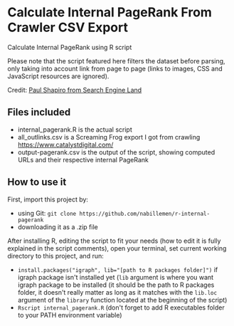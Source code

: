 # Calculate Internal PageRank From Crawler CSV Export
Calculate Internal PageRank using R script

Please note that the script featured here filters the dataset before parsing, only taking into account link from page to page (links to images, CSS and JavaScript resources are ignored).

Credit: [Paul Shapiro from Search Engine Land](https://searchengineland.com/improve-internal-linking-calculate-internal-pagerank-r-246883)

## Files included
- internal_pagerank.R is the actual script
- all_outlinks.csv is a Screaming Frog export I got from crawling https://www.catalystdigital.com/
- output-pagerank.csv is the output of the script, showing computed URLs and their respective internal PageRank

## How to use it
First, import this project by:
  - using Git: `git clone https://github.com/nabillemen/r-internal-pagerank`
  - downloading it as a .zip file

After installing R, editing the script to fit your needs (how to edit it is fully explained in the script comments), open your terminal, set current working directory to this project, and run:
  - `install.packages("igraph", lib="[path to R packages folder]")` if igraph package isn't installed yet (`lib` argument is where you want igraph package to be installed (it should be the path to R packages folder, it doesn't really matter as long as it matches with the `lib.loc` argument of the `library` function located at the beginning of the script)
  - `Rscript internal_pagerank.R` (don't forget to add R executables folder to your PATH environment variable)
